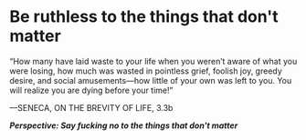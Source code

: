 # Be ruthless to the things that don't matter

“How many have laid waste to your life when you weren’t aware of what you were losing, 
how much was wasted in pointless grief, foolish joy, greedy desire, and social amusements—how little of your own was left to you. 
You will realize you are dying before your time!”

—SENECA, ON THE BREVITY OF LIFE, 3.3b

***Perspective: Say fucking no to the things that don't matter***
